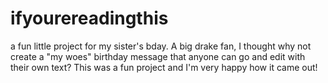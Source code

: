 # ifyourereadingthis

a fun little project for my sister's bday. A big drake fan, I thought why not create a "my woes" birthday message that anyone can go and edit with their own text? This was a fun project and I'm very happy how it came out!

